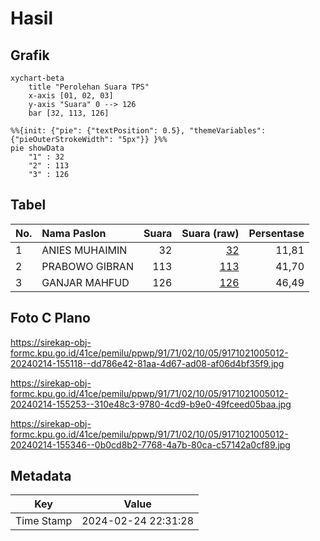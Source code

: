 # Hasil

## Grafik

```mermaid
xychart-beta
    title "Perolehan Suara TPS"
    x-axis [01, 02, 03]
    y-axis "Suara" 0 --> 126
    bar [32, 113, 126]
```

```mermaid
%%{init: {"pie": {"textPosition": 0.5}, "themeVariables": {"pieOuterStrokeWidth": "5px"}} }%%
pie showData
    "1" : 32
    "2" : 113
    "3" : 126
```

## Tabel

| No. | Nama Paslon    | Suara | Suara (raw) | Persentase |
|:--- |:-------------- | -----:| -----------:| ----------:|
| 1   | ANIES MUHAIMIN | 32    | [32][p-1]   | 11,81      |
| 2   | PRABOWO GIBRAN | 113   | [113][p-2]  | 41,70      |
| 3   | GANJAR MAHFUD  | 126   | [126][p-3]  | 46,49      |


[p-1]: https://github.com/gigit-pemilu/pemilu-2024-91-papua/blob/main/pilpres/hitung-suara/sub/91-papua/sub/71-kota-jayapura/sub/02-jayapura-selatan/sub/1005-entrop/sub/012-tps/sub/paslon-1.txt
[p-2]: https://github.com/gigit-pemilu/pemilu-2024-91-papua/blob/main/pilpres/hitung-suara/sub/91-papua/sub/71-kota-jayapura/sub/02-jayapura-selatan/sub/1005-entrop/sub/012-tps/sub/paslon-2.txt
[p-3]: https://github.com/gigit-pemilu/pemilu-2024-91-papua/blob/main/pilpres/hitung-suara/sub/91-papua/sub/71-kota-jayapura/sub/02-jayapura-selatan/sub/1005-entrop/sub/012-tps/sub/paslon-3.txt

## Foto C Plano

https://sirekap-obj-formc.kpu.go.id/41ce/pemilu/ppwp/91/71/02/10/05/9171021005012-20240214-155118--dd786e42-81aa-4d67-ad08-af06d4bf35f9.jpg

https://sirekap-obj-formc.kpu.go.id/41ce/pemilu/ppwp/91/71/02/10/05/9171021005012-20240214-155253--310e48c3-9780-4cd9-b9e0-49fceed05baa.jpg

https://sirekap-obj-formc.kpu.go.id/41ce/pemilu/ppwp/91/71/02/10/05/9171021005012-20240214-155346--0b0cd8b2-7768-4a7b-80ca-c57142a0cf89.jpg


## Metadata

| Key        | Value               |
| ---------- | ------------------- |
| Time Stamp | 2024-02-24 22:31:28 |



